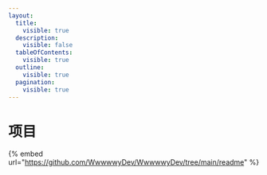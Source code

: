 ```yaml
---
layout:
  title:
    visible: true
  description:
    visible: false
  tableOfContents:
    visible: true
  outline:
    visible: true
  pagination:
    visible: true
---
```


# 项目

{% embed url="https://github.com/WwwwwyDev/WwwwwyDev/tree/main/readme" %}
